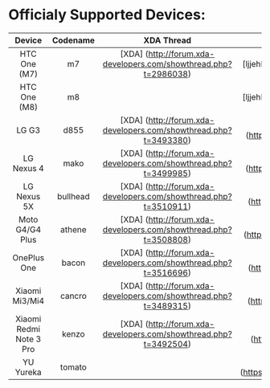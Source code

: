 Officialy Supported Devices:
==========
| Device                           | Codename     | XDA Thread                                                         | Maintainer                                              |
| :------------------------------: | :----------: | :----------------------------------------------------------------: | :-----------------------------------------------------: | 
| HTC One (M7)                     | m7           | [XDA] (http://forum.xda-developers.com/showthread.php?t=2986038)   | [ljjehl] (https://github.com/ljjehl)
| HTC One (M8)                     | m8           |                                                                    | [ljjehl] (https://github.com/ljjehl)
| LG G3                            | d855         | [XDA] (http://forum.xda-developers.com/showthread.php?t=3493380)   | [Vangreen] (https://github.com/Vangreen)
| LG Nexus 4                       | mako         | [XDA] (http://forum.xda-developers.com/showthread.php?t=3499985)   | [nitin1438] (https://github.com/nitin1438)
| LG Nexus 5X                      | bullhead     | [XDA] (http://forum.xda-developers.com/showthread.php?t=3510911)   | [Sid-Sun] (https://github.com/Sid-Sun)
| Moto G4/G4 Plus                  | athene       | [XDA] (http://forum.xda-developers.com/showthread.php?t=3508808)   | [Vachounet] (https://github.com/Vachounet)
| OnePlus One                      | bacon        | [XDA] (http://forum.xda-developers.com/showthread.php?t=3516696)   | [KV9801] (https://github.com/KV9801)
| Xiaomi Mi3/Mi4                   | cancro       | [XDA] (http://forum.xda-developers.com/showthread.php?t=3489315)   | [DrRamm] (https://github.com/DrRamm)
| Xiaomi Redmi Note 3 Pro          | kenzo        | [XDA] (http://forum.xda-developers.com/showthread.php?t=3492504)   | [dadi11] (https://github.com/dadi11)
| YU Yureka                        | tomato       |                                                                    | [RakeshBatra] (https://github.com/RakeshBatra)
